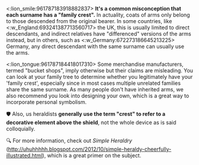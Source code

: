 <:lion_smile:961787183918882837> **It's a common misconception that each surname has a "family crest".** In actuality, coats of arms only belong to those descended from the original bearer. In some countries, like <:w_England:693241387713560717> the UK, this is usually limited to direct descendants, and indirect relatives have "differenced" versions of the arms instead, but in others, such as <:w_Germany:672273186645213225> Germany, any direct descendant with the same surname can usually use the arms.

<:lion_tongue:961787184418017310> Some merchandise manufacturers, termed \"bucket shops\", imply otherwise but their claims are misleading. You can look at your family tree to determine whether you legitimately have your 'family crest', especially since in most cases multiple unrelated families share the same surname. As many people don't have inherited arms, we also recommend you look into designing your own, which is a great way to incorporate personal symbolism.

:shield: Also, us heraldists **generally use the term "crest" to refer to a decorative element above the shield**, not the whole device as is said colloquially.

:mag: For more information, check out *Simple Heraldry* (http://uhuhhhhh.blogspot.com/2012/10/simple-heraldy-cheerfully-illustrated.html), which is a great primer on the subject.
